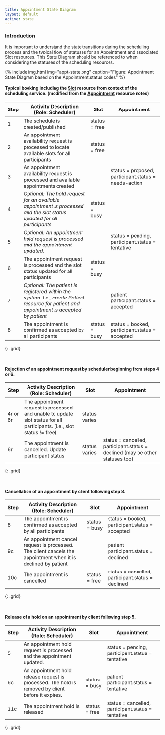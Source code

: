 ```yaml
---
title: Appointment State Diagram
layout: default
active: state
---
```


### Introduction

It is important to understand the state transitions during the scheduling process and the typical flow of statuses for an Appointment and associated Slot resources.  This State Diagram should be referenced to when considering the statuses of the scheduling resources.

{% include img.html img="appt-state.png" caption="Figure:  Appointment State Diagram based on the Appointment.status codes" %}

#### Typical booking including the [Slot](http://build.fhir.org/slot.html) resource from context of the scheduling service.  (modified from the [Appointment](http://build.fhir.org/appointment.html) resource notes)

|Step|Activity Description (Role: Scheduler)|Slot|Appointment|
|---|---|---|---|
|1|The schedule is created/published |status = free||
|2|An appointment availability request is processed to locate available slots for all participants |status = free||
|3|An appointment availability request is processed and available appointments created ||status = proposed, participant.status = needs-action|
|4|*Optional: The hold request for an available appointment is processed and the slot status updated for all participants*|status = busy||
|5|*Optional: An appointment hold request is processed and the appointment updated.*||status = pending, participant.status = tentative|
|6|The appointment request is processed and the slot status updated for all participants |status = busy||
|7|*Optional: The patient is registered within the system. I.e., create Patient resource for patient and appointment is accepted by patient*||patient participant.status = accepted|
|8|The appointment is confirmed as accepted by all participants |status = busy|status = booked, participant.status = accepted|
{: .grid}

<br />

#### Rejection of an appointment request by scheduler beginning from steps 4 or 6.

|Step|Activity Description (Role: Scheduler)|Slot|Appointment|
|---|---|---|---|
|4r or 6r|The appointment request is processed and unable to update slot status for all participants. (i.e., slot status != free)|status varies|
|6r|The appointment is cancelled. Update participant status|status varies|status = cancelled, participant.status = declined (may be other statuses too)|
{: .grid}

<br />

#### Cancellation of an appointment by client following step 8.

|Step|Activity Description (Role: Scheduler)|Slot|Appointment|
|---|---|---|---|
|8|The appointment is confirmed as accepted by all participants |status = busy|status = booked, participant.status = accepted|
|9c|An appointment cancel request is processed. The client cancels the appointment when it is declined by patient ||patient participant.status = declined|
|10c|The appointment is cancelled|status = free|status = cancelled, participant.status = declined|
{: .grid}

<br />

#### Release of a hold on an appointment by client following step 5.

|Step|Activity Description (Role: Scheduler)|Slot|Appointment|
|---|---|---|---|
|5|An appointment hold request is processed and the appointment updated.||status = pending, participant.status = tentative|
|6c|An appointment hold release request is processed. The hold is removed by client before it expires.|status = busy|patient participant.status = tentative|
|11c|The appointment hold is released|status = free|status = cancelled, participant.status = tentative|
{: .grid}
